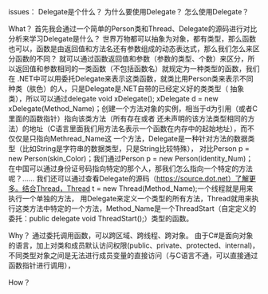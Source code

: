 issues：
Delegate是个什么？
为什么要使用Delegate？
怎么使用Delegate？

What？
首先我会通过一个简单的Person类和Thread、Delegate的源码进行对比分析来学习Delegate是什么？
世界万物都可以抽象为对象，都有类型，那么函数也可以，函数是由返回值和方法名还有参数组成的动态表达式，那么我们怎么来区分函数的不同？
就可以通过函数返回值和参数（参数的类型、个数）来区分，所以返回值和参数相同的一类函数（不包括函数名）就规定为一种类型的函数，我们在
.NET中可以用委托Delegate来表示这类函数，就类比用Person类来表示不同种类（肤色）的人，只是Delegate是.NET自带的已经定义好的类类型（
抽象类），所以可以通过delegate void xDelegate(); xDelegate d = new xDelegate(Method_Name)；创建一个方法对象的实例，相当于d为引用（或者C里面的函数指针）指向该类方法（所有存在或者
还未声明的该方法类型相同的方法）的地址（C语言里面我们用方法名表示一个函数在内存中的起始地址），而不仅仅是只指向Methread_Name这
一个方法，Delegate是一种针对方法的数据类型（比如String是字符串的数据类型，只是String比较特殊），
对比Person p = new Person(skin_Color)；我们通过Person p = new Person(identity_Num)；在中国可以通过身份证号码指向特定的那个人，那我们怎么指向一个特定的方法呢？......
我们还可以通过查看Delegate的源码（https://source.dot.net）了解更多。结合Thread，Thread t = new Thread(Method_Name);一个线程就是用来执行一个单独的方法，
用Delegate来定义一个类型的所有方法，Thread就用来执行这类方法中特定的一个方法，Method_Name是一个ThreadStart（自定定义的委托：public delegate void ThreadStart();）类型的函数。


Why？
通过委托调用函数，可以跨区域、跨线程、跨对象。
由于C#是面向对象的语言，加上对类和成员默认访问权限(public、private、protected、internal)，不同类型对象之间是无法进行成员变量的直接访问（与C语言不通，可以直接通过函数指针进行调用），



How？
